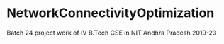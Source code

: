 # NetworkConnectivityOptimization
Batch 24 project work of IV B.Tech CSE in NIT Andhra Pradesh 2019-23
